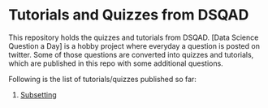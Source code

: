 # Tutorials and Quizzes from DSQAD

This repository holds the quizzes and tutorials from DSQAD. [Data Science Question a Day] is a hobby project where everyday a question is posted on twitter. Some of those questions are converted into quizzes and tutorials, which are published in this repo with some additional questions.

Following is the list of tutorials/quizzes published so far:

1. [Subsetting](https://monty.shinyapps.io/subsetting/#section-introduction)
